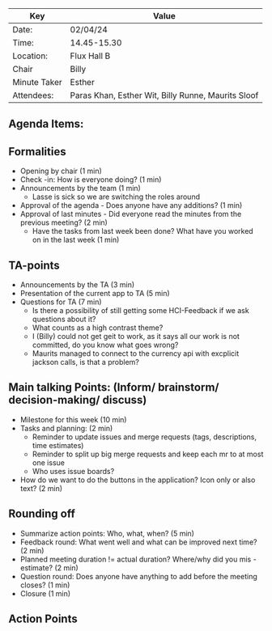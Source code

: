| Key          | Value                                                            |
|--------------|------------------------------------------------------------------|
| Date:        | 02/04/24                                                         |
| Time:        | 14.45-15.30                                                      |
| Location:    | Flux Hall B                                                      |
| Chair        | Billy                                                           |
| Minute Taker | Esther                                                        |
| Attendees:   | Paras Khan, Esther Wit, Billy Runne, Maurits Sloof |

Agenda Items:
-
Formalities
-
- Opening by chair (1 min)
- Check -in: How is everyone doing? (1 min)
- Announcements by the team (1 min)
    - Lasse is sick so we are switching the roles around
- Approval of the agenda - Does anyone have any additions? (1 min)
- Approval of last minutes - Did everyone read the minutes from the previous meeting? (2 min)
    - Have the tasks from last week been done? What have you worked on in the last week (1 min)

TA-points
-
- Announcements by the TA (3 min)
- Presentation of the current app to TA (5 min)
- Questions for TA (7 min)
    - Is there a possibility of still getting some HCI-Feedback if we ask questions about it?
    - What counts as a high contrast theme?
    - I (Billy) could not get geit to work, as it says all our work is not committed, do you know what goes wrong?
    - Maurits managed to connect to the currency api with excplicit jackson calls, is that a problem?

Main talking Points: (Inform/ brainstorm/ decision-making/ discuss)
-
- Milestone for this week (10 min)
- Tasks and planning: (2 min)
    - Reminder to update issues and merge requests (tags, descriptions, time estimates)
    - Reminder to split up big merge requests and keep each mr to at most one issue
    - Who uses issue boards?
- How do we want to do the buttons in the application? Icon only or also text? (2 min)

Rounding off
-
- Summarize action points: Who, what, when? (5 min)
- Feedback round: What went well and what can be improved next time? (2 min)
- Planned meeting duration != actual duration? Where/why did you mis -estimate? (2 min)
- Question round: Does anyone have anything to add before the meeting closes? (1 min)
- Closure (1 min)

Action Points
-
